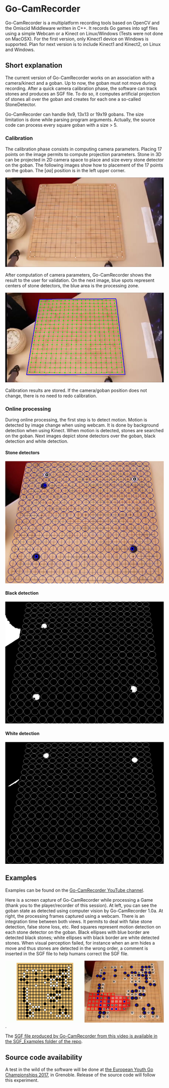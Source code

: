 # Go-CamRecorder

Go-CamRecorder is a multiplatform recording tools based on OpenCV and the Omiscid Middleware written in C++.
It records Go games into sgf files using a simple Webcam or a Kinect on Linux/Windows (Tests were not done on MacOSX).
For the first version, only Kinect1 device on Windows is supported. Plan for next version is to include Kinect1 and Kinect2,
on Linux and Windows. 

## Short explanation

The current version of Go-CamRecorder works on an association with a camera/kinect and a goban. Up to now, the goban must not move
during recording. After a quick camera calibration phase, the software can track stones and produces an SGF file.
To do so, it computes artificial projection of stones all over the goban and creates for each one a so-called StoneDetector.

Go-CamRecorder can handle 9x9, 13x13 or 19x19 gobans. 
The size limitation is done while parsing program arguments. 
Actually, the source code can process every square goban with a size > 5.

### Calibration

The calibration phase consists in computing camera parameters. Placing 17 points on the image permits to compute projection parameters.
Stone in 3D can be projected in 2D camera space to place and size every stone detector on the goban.
The following images show how to placement of the 17 points on the goban. The [_aa_] position is in the left upper corner.

![Calibration points](/Images/CalibrationExample.png)

After computation of camera parameters, Go-CamRecorder shows the result to the user for validation. On the next image, blue spots
represent centers of stone detectors, the blue area is the processing zone.

![Calibration result](/Images/CalibrationResult.png) 

Calibration results are stored. If the camera/goban position does not change, there is no need to redo calibration.

### Online processing

During online processing, the first step is to detect motion. Motion is detected by image change when using webcam.
It is done by background detection when using Kinect. When motion is detected, stones are searched on the goban.
Next images depict stone detectors over the goban, black detection and white detection.

#### Stone detectors
![Detection area](/Images/DetectionArea.png)
#### Black detection
![Black detection](/Images/BlackDetection.png) 
#### White detection
![White detection](/Images/WhiteDetection.png) 

## Examples

Examples can be found on the [Go-CamRecorder YouTube channel](https://www.youtube.com/channel/UCmsQVrwGb3ARL4KsHE5NVpA).

Here is a screen capture of Go-CamRecorder while processing 
a Game (thank you to the player/recorder of this session). At left, you can see the goban state as detected
using computer vision by Go-CamRecorder 1.0a. At right, the processing frames captured using a webcam. There is an integration time between both views. It permits to deal with false stone detection, false stone loss, etc. Red squares represent motion detection on each stone detector on the goban. Black ellipses with blue border are detected black stones; white ellipses with black border are white detected stones. When visual perception failed, for instance when an arm hides a move and thus stones are detected in the wrong order, a comment is inserted in the SGF file to help humans correct the SGF file.

![White detection](Images/Go-CamRecorder_in_action.png).

The [SGF file produced by Go-CamRecorder from this video is available in the SGF_Examples folder of the repo](https://github.com/Vaufreyd/Go-CamRecorder/blob/master/SGF_Examples/2017-02-16.17-20_2612040790.sgf).

## Source code availability

A test in the wild of the software will be done at [the European Youth Go Championships 2017](http://eygc2017.jeudego.org/), in Grenoble. Release of the source code will follow this experiment.

